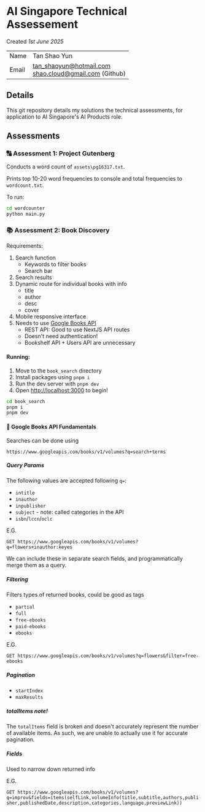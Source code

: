 # AI Singapore Technical Assessement
Created _1st June 2025_

|||
|---|---|
|Name|Tan Shao Yun|
|Email|tan_shaoyun@hotmail.com<br/>shao.cloud@gmail.com (Github)|

## Details
This git repository details my solutions the technical assessments, for application to AI Singapore's AI Products role.

## Assessments

### 🔠 Assessment 1: Project Gutenberg

Conducts a word count of `assets\pg16317.txt`.

Prints top 10-20 word frequencies to console and total frequencies to `wordcount.txt`.

To run:
```bash
cd wordcounter
python main.py
```

### :books: Assessment 2: Book Discovery

Requirements:
1. Search function
    - Keywords to filter books
    - Search bar
2. Search results
3. Dynamic route for individual books with info
    - title
    - author
    - desc
    - cover
4. Mobile responsive interface
5. Needs to use [Google Books API](https://developers.google.com/books/docs/overview)
   - REST API: Good to use NextJS API routes
   - Doesn't need authentication!
   - Bookshelf API + Users API are unnecessary

#### Running:

1. Move to the `book_search` directory
2. Install packages using `pnpm i`
3. Run the dev server with `pnpm dev`
4. Open [http://localhost:3000]() to begin!

```bash
cd book_search
pnpm i
pnpm dev
```

#### :book: Google Books API Fundamentals

Searches can be done using

`https://www.googleapis.com/books/v1/volumes?q=search+terms`

##### Query Params

The following values are accepted following `q=`:

- `intitle`
- `inauthor`
- `inpublisher`
- `subject` - note: called categories in the API
- `isbn`/`lccn`/`oclc`

E.G.

```GET https://www.googleapis.com/books/v1/volumes?q=flowers+inauthor:keyes```

We can include these in separate search fields, and programmatically merge them as a query.

##### Filtering

Filters types of returned books, could be good as tags

- `partial`
- `full`
- `free-ebooks`
- `paid-ebooks`
- `ebooks`

E.G.

```GET https://www.googleapis.com/books/v1/volumes?q=flowers&filter=free-ebooks```

##### Pagination
- `startIndex`
- `maxResults`

##### totalItems note!

The `totalItems` field is broken and doesn't accurately represent the number of available items. As such, we are unable to actually use it for accurate pagination.

##### Fields

Used to narrow down returned info 

E.G.

```GET https://www.googleapis.com/books/v1/volumes?q=improv&fields=items(selfLink,volumeInfo(title,subtitle,authors,publisher,publishedDate,description,categories,language,previewLink))```
